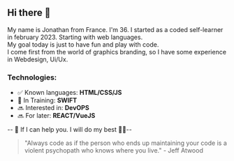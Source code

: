 ## Hi there 👋

My name is Jonathan from France. I'm 36. I started as a coded self-learner in february 2023. Starting with web languages.  
My goal today is just to have fun and play with code.  
I come first from the world of graphics branding, so I have some experience in Webdesign, Ui/Ux. 

<h3>Technologies:</h3>

<ul>
<li>✅ Known languages: <strong>HTML/CSS/JS</strong> </li>
<li>🌱 In Training: <strong>SWIFT</strong></li>
<li>🔜 Interested in: <strong>DevOPS</strong></li>
<li>🔜 For later: <strong>REACT/VueJS</strong></li>
</ul>

-- 💬 If I can help you. I will do my best 💪🏻--

>"Always code as if the person who ends up maintaining your code is a violent psychopath who knows where you live."  - Jeff Atwood




<!--
**LouGabian/LouGabian** is a ✨ _special_ ✨ repository because its `README.md` (this file) appears on your GitHub profile.

Here are some ideas to get you started:

- 🔭 I’m currently working on ...
- 🌱 I’m currently learning ...
- 👯 I’m looking to collaborate on ...
- 🤔 I’m looking for help with ...
- 💬 Ask me about ...
- 📫 How to reach me: ...
- 😄 Pronouns: ...
- ⚡ Fun fact: ...
-->

